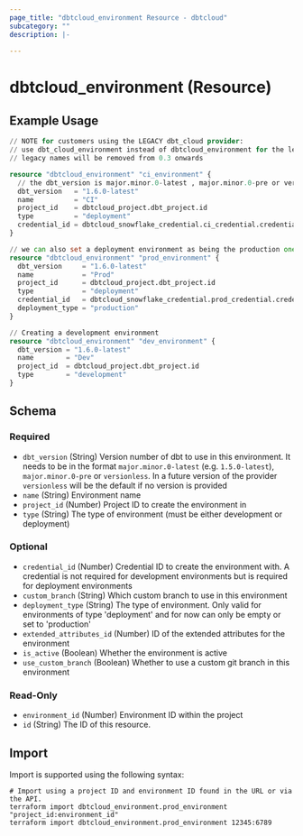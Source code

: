 ```yaml
---
page_title: "dbtcloud_environment Resource - dbtcloud"
subcategory: ""
description: |-
  
---
```


# dbtcloud_environment (Resource)




## Example Usage

```terraform
// NOTE for customers using the LEGACY dbt_cloud provider:
// use dbt_cloud_environment instead of dbtcloud_environment for the legacy resource names
// legacy names will be removed from 0.3 onwards

resource "dbtcloud_environment" "ci_environment" {
  // the dbt_version is major.minor.0-latest , major.minor.0-pre or versionless (Beta on 15 Feb 2024, to always be on the latest dbt version)
  dbt_version   = "1.6.0-latest"
  name          = "CI"
  project_id    = dbtcloud_project.dbt_project.id
  type          = "deployment"
  credential_id = dbtcloud_snowflake_credential.ci_credential.credential_id
}

// we can also set a deployment environment as being the production one
resource "dbtcloud_environment" "prod_environment" {
  dbt_version     = "1.6.0-latest"
  name            = "Prod"
  project_id      = dbtcloud_project.dbt_project.id
  type            = "deployment"
  credential_id   = dbtcloud_snowflake_credential.prod_credential.credential_id
  deployment_type = "production"
}

// Creating a development environment
resource "dbtcloud_environment" "dev_environment" {
  dbt_version = "1.6.0-latest"
  name        = "Dev"
  project_id  = dbtcloud_project.dbt_project.id
  type        = "development"
}
```

<!-- schema generated by tfplugindocs -->
## Schema

### Required

- `dbt_version` (String) Version number of dbt to use in this environment. It needs to be in the format `major.minor.0-latest` (e.g. `1.5.0-latest`), `major.minor.0-pre` or `versionless`. In a future version of the provider `versionless` will be the default if no version is provided
- `name` (String) Environment name
- `project_id` (Number) Project ID to create the environment in
- `type` (String) The type of environment (must be either development or deployment)

### Optional

- `credential_id` (Number) Credential ID to create the environment with. A credential is not required for development environments but is required for deployment environments
- `custom_branch` (String) Which custom branch to use in this environment
- `deployment_type` (String) The type of environment. Only valid for environments of type 'deployment' and for now can only be empty or set to 'production'
- `extended_attributes_id` (Number) ID of the extended attributes for the environment
- `is_active` (Boolean) Whether the environment is active
- `use_custom_branch` (Boolean) Whether to use a custom git branch in this environment

### Read-Only

- `environment_id` (Number) Environment ID within the project
- `id` (String) The ID of this resource.

## Import

Import is supported using the following syntax:

```shell
# Import using a project ID and environment ID found in the URL or via the API.
terraform import dbtcloud_environment.prod_environment "project_id:environment_id"
terraform import dbtcloud_environment.prod_environment 12345:6789
```
